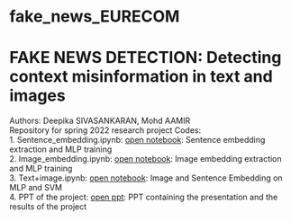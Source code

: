 # fake_news_EURECOM
# FAKE NEWS DETECTION: Detecting context misinformation in text and images

Authors: Deepika SIVASANKARAN, Mohd AAMIR
<br />Repository for spring 2022 research project
Codes: 
       <br />1. Sentence_embedding.ipynb: [open notebook](https://github.com/deepika2502/fake_news_EURECOM/blob/master/Sentence_embedding.ipynb): Sentence embedding extraction and MLP training 
       <br />2. Image_embedding.ipynb: [open notebook](https://github.com/deepika2502/fake_news_EURECOM/blob/master/image_embeddings.ipynb): Image embedding extraction and MLP training 
       <br />3. Text+image.ipynb: [open notebook](https://github.com/deepika2502/fake_news_EURECOM/blob/master/text+image.ipynb): Image and Sentence Embedding on MLP and SVM
       <br />4. PPT of the project: [open ppt](https://github.com/deepika2502/fake_news_EURECOM/blob/master/Fake%20News%20Detection-2.pdf): PPT containing the presentation and the results of the project
